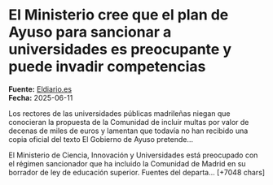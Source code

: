 # El Ministerio cree que el plan de Ayuso para sancionar a universidades es preocupante y puede invadir competencias

**Fuente:** [Eldiario.es](https://www.eldiario.es/sociedad/rectores-universidades-madrilenas-niegan-conocieran-regimen-disciplinario-propone-ayuso-lamentan-no-conocer-texto-ley_1_12374564.html)  
**Fecha:** 2025-06-11

Los rectores de las universidades públicas madrileñas niegan que conocieran la propuesta de la Comunidad de incluir multas por valor de decenas de miles de euros y lamentan que todavía no han recibido una copia oficial del texto
El Gobierno de Ayuso pretende…

El Ministerio de Ciencia, Innovación y Universidades está preocupado con el régimen sancionador que ha incluido la Comunidad de Madrid en su borrador de ley de educación superior. Fuentes del departa… [+7048 chars]
